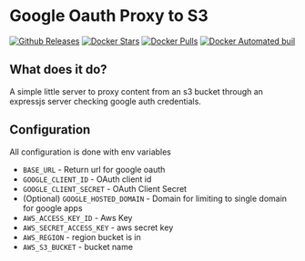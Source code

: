 Google Oauth Proxy to S3
=========================

[![Github Releases](https://img.shields.io/github/downloads/halkeye/proxy-s3-google-oauth/latest/total.svg)](https://github.com/halkeye/proxy-s3-google-oauth/releases)
[![Docker Stars](https://img.shields.io/docker/stars/halkeye/proxy-s3-google-oauth.svg)](https://hub.docker.com/r/halkeye/proxy-s3-google-oauth/)
[![Docker Pulls](https://img.shields.io/docker/pulls/halkeye/proxy-s3-google-oauth.svg)](https://hub.docker.com/r/halkeye/proxy-s3-google-oauth/)
[![Docker Automated buil](https://img.shields.io/docker/automated/halkeye/proxy-s3-google-oauth.svg)](https://hub.docker.com/r/halkeye/proxy-s3-google-oauth/)

## What does it do?

A simple little server to proxy content from an s3 bucket through an expressjs server checking google auth credentials.

## Configuration

All configuration is done with env variables

* `BASE_URL` - Return url for google oauth
* `GOOGLE_CLIENT_ID` - OAuth client id
* `GOOGLE_CLIENT_SECRET` - OAuth Client Secret
* (Optional) `GOOGLE_HOSTED_DOMAIN` - Domain for limiting to single domain for google apps
* `AWS_ACCESS_KEY_ID` - Aws Key
* `AWS_SECRET_ACCESS_KEY` - aws secret key
* `AWS_REGION` - region bucket is in
* `AWS_S3_BUCKET` - bucket name
